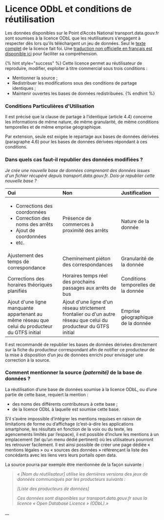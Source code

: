 # Licence ODbL et conditions de réutilisation

Les données disponibles sur le Point d’Accès National transport.data.gouv.fr sont soumises à la licence ODbL que les réutilisateurs s’engagent à respecter dès lors qu’ils téléchargent un jeu de données. Seul le [texte complet](https://spdx.org/licenses/ODbL-1.0.html#licenseText) de la licence fait foi. Une [traduction non officielle en français est disponible ici](https://vvlibri.org/fr/licence/odbl-10/legalcode/unofficial) pour faciliter sa compréhension.

{% hint style="success" %}
Cette licence permet au réutilisateur de reproduire, modifier, exploiter à titre commercial sous trois conditions :

* Mentionner la source ; 
* Redistribuer les modifications sous des conditions de partage identiques ;
* Maintenir ouvertes les bases de données redistribuées.
{% endhint %}

### Conditions Particulières d'Utilisation

Il est précisé que la clause de partage à l’identique \(article 4.4\) concerne les informations de même nature, de même granularité, de même conditions temporelles et de même emprise géographique.

Par extension, seule est exigée le repartage aux bases de données dérivées \(paragraphe 4.6\) pour les bases de données dérivées répondant à ces conditions.

### Dans quels cas faut-il republier des données modifiées ?

_Je crée une nouvelle base de données comprenant des données issues d'un fichier récupéré depuis transport.data.gouv.fr. Dois-je republier cette nouvelle base ?_

<table>
  <thead>
    <tr>
      <th style="text-align:left">Oui</th>
      <th style="text-align:left">Non</th>
      <th style="text-align:left">Justification</th>
    </tr>
  </thead>
  <tbody>
    <tr>
      <td style="text-align:left">
        <ul>
          <li>Corrections des coordonn&#xE9;es</li>
          <li>Correction des noms des arr&#xEA;ts</li>
          <li>Ajout de coordonn&#xE9;es</li>
          <li>etc.</li>
        </ul>
      </td>
      <td style="text-align:left">Pr&#xE9;sence de commerces &#xE0; proximit&#xE9; des arr&#xEA;ts</td>
      <td
      style="text-align:left">Nature de la donn&#xE9;e</td>
    </tr>
    <tr>
      <td style="text-align:left">Ajustement des temps de correspondance</td>
      <td style="text-align:left">Cheminement pi&#xE9;ton des correspondances</td>
      <td style="text-align:left">Granularit&#xE9; de la donn&#xE9;e</td>
    </tr>
    <tr>
      <td style="text-align:left">Corrections des horaires th&#xE9;oriques planifi&#xE9;s</td>
      <td style="text-align:left">Horaires temps r&#xE9;el des prochains passages aux arr&#xEA;ts de bus</td>
      <td
      style="text-align:left">Conditions temporelles de la donn&#xE9;e</td>
    </tr>
    <tr>
      <td style="text-align:left">Ajout d&apos;une ligne manquante appartenant au m&#xEA;me r&#xE9;seau
        que celui du producteur du GTFS initial</td>
      <td style="text-align:left">Ajout d&apos;une ligne d&apos;un r&#xE9;seau strictement frontalier ou
        d&apos;un autre r&#xE9;seau que celui du producteur du GTFS initial</td>
      <td
      style="text-align:left">Emprise g&#xE9;ographique de la donn&#xE9;e</td>
    </tr>
  </tbody>
</table>

Il est recommandé de republier les bases de données dérivées directement sur la fiche du producteur correspondant afin de notifier ce producteur de la mise à disposition d’un jeu de données enrichi pour envisager une correction à la source.

### Comment mentionner la source _\(paternité\)_ de la base de données ?

La réutilisation d’une base de données soumise à la licence ODbL, ou d’une partie de cette base, requiert la mention :

* des noms des différents contributeurs à cette base ;
* de la licence ODbL à laquelle est soumise cette base.

S’il s’avère impossible d’intégrer les mentions requises en raison de limitations de forme ou d’affichage \(c’est-à-dire les applications smartphone, les résultats en fonction de la voix ou du texte, les agencements limités par l’espace\), il est possible d’inclure les mentions à un emplacement \(tel qu’un menu dédié pertinent\) où les utilisateurs pourront les retrouver facilement. Il est ainsi possible de créer une page dédiée « mentions légales » ou « sources des données » référençant la liste des concédants avec les liens vers leurs portails open data.

La source pourra par exemple être mentionnée de la façon suivante :

> _« \[Nom du réutilisateur\] utilise les dernières versions des jeux de données communiqués par les producteurs suivants :_
>
> _\[Liste des producteurs de données\]_
>
> _Ces données sont disponibles sur transport.data.gouv.fr sous la licence « Open Database Licence » \(ODbL\).»_

\_\_


